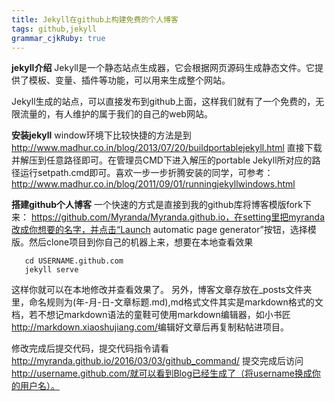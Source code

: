 ```yaml
---
title: Jekyll在github上构建免费的个人博客
tags: github,jekyll
grammar_cjkRuby: true
---
```

**jekyll介绍**
Jekyll是一个静态站点生成器，它会根据网页源码生成静态文件。它提供了模板、变量、插件等功能，可以用来生成整个网站。

Jekyll生成的站点，可以直接发布到github上面，这样我们就有了一个免费的，无限流量的，有人维护的属于我们的自己的web网站。  

**安装jekyll**
window环境下比较快捷的方法是到 http://www.madhur.co.in/blog/2013/07/20/buildportablejekyll.html 直接下载并解压到任意路径即可。在管理员CMD下进入解压的portable Jekyll所对应的路径运行setpath.cmd即可。喜欢一步一步折腾安装的同学，可参考： http://www.madhur.co.in/blog/2011/09/01/runningjekyllwindows.html 

**搭建github个人博客**
一个快速的方式是直接到我的github库将博客模版fork下来：
https://github.com/Myranda/Myranda.github.io，在setting里把myranda改成你想要的名字，并点击“Launch  automatic page generator”按钮，选择模版。然后clone项目到你自己的机器上来，想要在本地查看效果
 

       cd USERNAME.github.com
       jekyll serve

这样你就可以在本地修改并查看效果了。
另外，博客文章存放在_posts文件夹里，命名规则为(年-月-日-文章标题.md),md格式文件其实是markdown格式的文档，若不想记markdown语法的童鞋可使用markdown编辑器，如小书匠<a>http://markdown.xiaoshujiang.com/</a>编辑好文章后再复制粘帖进项目。

修改完成后提交代码，提交代码指令请看<a>http://myranda.github.io/2016/03/03/github_command/</a>
提交完成后访问
http://username.github.com/就可以看到Blog已经生成了（将username换成你的用户名）。